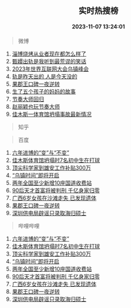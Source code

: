 <div align="center"><h2>实时热搜榜</h2><h4>2023-11-07 13:24:01</h4></div>

> 微博  

1. [淄博烧烤从业者现在都怎么样了](https://s.weibo.com/weibo?q=%23%E6%B7%84%E5%8D%9A%E7%83%A7%E7%83%A4%E4%BB%8E%E4%B8%9A%E8%80%85%E7%8E%B0%E5%9C%A8%E9%83%BD%E6%80%8E%E4%B9%88%E6%A0%B7%E4%BA%86%23&t=31&band_rank=1&Refer=top)<br />
2. [甄嬛出轨是我听到最荒谬的笑话](https://s.weibo.com/weibo?q=%23%E7%94%84%E5%AC%9B%E5%87%BA%E8%BD%A8%E6%98%AF%E6%88%91%E5%90%AC%E5%88%B0%E6%9C%80%E8%8D%92%E8%B0%AC%E7%9A%84%E7%AC%91%E8%AF%9D%23&t=31&band_rank=2&Refer=top)<br />
3. [2023年世界互联网大会乌镇峰会](https://s.weibo.com/weibo?q=%232023%E5%B9%B4%E4%B8%96%E7%95%8C%E4%BA%92%E8%81%94%E7%BD%91%E5%A4%A7%E4%BC%9A%E4%B9%8C%E9%95%87%E5%B3%B0%E4%BC%9A%23&t=31&band_rank=3&Refer=top)<br />
4. [轨是昨天出的 人是今天没的](https://s.weibo.com/weibo?q=%E8%BD%A8%E6%98%AF%E6%98%A8%E5%A4%A9%E5%87%BA%E7%9A%84%20%E4%BA%BA%E6%98%AF%E4%BB%8A%E5%A4%A9%E6%B2%A1%E7%9A%84&t=31&band_rank=4&Refer=top)<br />
5. [果郡王口碑一夜逆转](https://s.weibo.com/weibo?q=%E6%9E%9C%E9%83%A1%E7%8E%8B%E5%8F%A3%E7%A2%91%E4%B8%80%E5%A4%9C%E9%80%86%E8%BD%AC&t=31&band_rank=5&Refer=top)<br />
6. [生了五个孩子的妈妈的故事](https://s.weibo.com/weibo?q=%E7%94%9F%E4%BA%86%E4%BA%94%E4%B8%AA%E5%AD%A9%E5%AD%90%E7%9A%84%E5%A6%88%E5%A6%88%E7%9A%84%E6%95%85%E4%BA%8B&t=31&band_rank=6&Refer=top)<br />
7. [节奏大师回归](https://s.weibo.com/weibo?q=%E8%8A%82%E5%A5%8F%E5%A4%A7%E5%B8%88%E5%9B%9E%E5%BD%92&t=31&band_rank=7&Refer=top)<br />
8. [赵丽颖也玩节奏大师](https://s.weibo.com/weibo?q=%23%E8%B5%B5%E4%B8%BD%E9%A2%96%E4%B9%9F%E7%8E%A9%E8%8A%82%E5%A5%8F%E5%A4%A7%E5%B8%88%23&t=31&band_rank=8&Refer=top)<br />
9. [佳木斯一体育馆坍塌事故最新情况](https://s.weibo.com/weibo?q=%23%E4%BD%B3%E6%9C%A8%E6%96%AF%E4%B8%80%E4%BD%93%E8%82%B2%E9%A6%86%E5%9D%8D%E5%A1%8C%E4%BA%8B%E6%95%85%E6%9C%80%E6%96%B0%E6%83%85%E5%86%B5%23&t=31&band_rank=9&Refer=top)<br />

> 知乎  


> 百度  

1. [六年进博的“变”与“不变”](https://www.baidu.com/s?wd=%E5%85%AD%E5%B9%B4%E8%BF%9B%E5%8D%9A%E7%9A%84%E2%80%9C%E5%8F%98%E2%80%9D%E4%B8%8E%E2%80%9C%E4%B8%8D%E5%8F%98%E2%80%9D&sa=fyb_news&rsv_dl=fyb_news)<br />
2. [佳木斯体育馆坍塌时7名初中生在打球](https://www.baidu.com/s?wd=%E4%BD%B3%E6%9C%A8%E6%96%AF%E4%BD%93%E8%82%B2%E9%A6%86%E5%9D%8D%E5%A1%8C%E6%97%B67%E5%90%8D%E5%88%9D%E4%B8%AD%E7%94%9F%E5%9C%A8%E6%89%93%E7%90%83&sa=fyb_news&rsv_dl=fyb_news)<br />
3. [顶尖科学家到雄安工作补贴300万](https://www.baidu.com/s?wd=%E9%A1%B6%E5%B0%96%E7%A7%91%E5%AD%A6%E5%AE%B6%E5%88%B0%E9%9B%84%E5%AE%89%E5%B7%A5%E4%BD%9C%E8%A1%A5%E8%B4%B4300%E4%B8%87&sa=fyb_news&rsv_dl=fyb_news)<br />
4. [“乌镇时间”即将开启](https://www.baidu.com/s?wd=%E2%80%9C%E4%B9%8C%E9%95%87%E6%97%B6%E9%97%B4%E2%80%9D%E5%8D%B3%E5%B0%86%E5%BC%80%E5%90%AF&sa=fyb_news&rsv_dl=fyb_news)<br />
5. [两年全国至少新增10座国道收费站](https://www.baidu.com/s?wd=%E4%B8%A4%E5%B9%B4%E5%85%A8%E5%9B%BD%E8%87%B3%E5%B0%91%E6%96%B0%E5%A2%9E10%E5%BA%A7%E5%9B%BD%E9%81%93%E6%94%B6%E8%B4%B9%E7%AB%99&sa=fyb_news&rsv_dl=fyb_news)<br />
6. [90后天才首富将被判刑 千亿身家归零](https://www.baidu.com/s?wd=90%E5%90%8E%E5%A4%A9%E6%89%8D%E9%A6%96%E5%AF%8C%E5%B0%86%E8%A2%AB%E5%88%A4%E5%88%91+%E5%8D%83%E4%BA%BF%E8%BA%AB%E5%AE%B6%E5%BD%92%E9%9B%B6&sa=fyb_news&rsv_dl=fyb_news)<br />
7. [广西6岁女孩在沙滩走失 已发现遗体](https://www.baidu.com/s?wd=%E5%B9%BF%E8%A5%BF6%E5%B2%81%E5%A5%B3%E5%AD%A9%E5%9C%A8%E6%B2%99%E6%BB%A9%E8%B5%B0%E5%A4%B1+%E5%B7%B2%E5%8F%91%E7%8E%B0%E9%81%97%E4%BD%93&sa=fyb_news&rsv_dl=fyb_news)<br />
8. [果郡王口碑一夜逆转](https://www.baidu.com/s?wd=%E6%9E%9C%E9%83%A1%E7%8E%8B%E5%8F%A3%E7%A2%91%E4%B8%80%E5%A4%9C%E9%80%86%E8%BD%AC&sa=fyb_news&rsv_dl=fyb_news)<br />
9. [深圳供电局辟谣只录取海归硕士](https://www.baidu.com/s?wd=%E6%B7%B1%E5%9C%B3%E4%BE%9B%E7%94%B5%E5%B1%80%E8%BE%9F%E8%B0%A3%E5%8F%AA%E5%BD%95%E5%8F%96%E6%B5%B7%E5%BD%92%E7%A1%95%E5%A3%AB&sa=fyb_news&rsv_dl=fyb_news)<br />

> 哔哩哔哩  

1. [六年进博的“变”与“不变”](https://www.baidu.com/s?wd=%E5%85%AD%E5%B9%B4%E8%BF%9B%E5%8D%9A%E7%9A%84%E2%80%9C%E5%8F%98%E2%80%9D%E4%B8%8E%E2%80%9C%E4%B8%8D%E5%8F%98%E2%80%9D&sa=fyb_news&rsv_dl=fyb_news)<br />
2. [佳木斯体育馆坍塌时7名初中生在打球](https://www.baidu.com/s?wd=%E4%BD%B3%E6%9C%A8%E6%96%AF%E4%BD%93%E8%82%B2%E9%A6%86%E5%9D%8D%E5%A1%8C%E6%97%B67%E5%90%8D%E5%88%9D%E4%B8%AD%E7%94%9F%E5%9C%A8%E6%89%93%E7%90%83&sa=fyb_news&rsv_dl=fyb_news)<br />
3. [顶尖科学家到雄安工作补贴300万](https://www.baidu.com/s?wd=%E9%A1%B6%E5%B0%96%E7%A7%91%E5%AD%A6%E5%AE%B6%E5%88%B0%E9%9B%84%E5%AE%89%E5%B7%A5%E4%BD%9C%E8%A1%A5%E8%B4%B4300%E4%B8%87&sa=fyb_news&rsv_dl=fyb_news)<br />
4. [“乌镇时间”即将开启](https://www.baidu.com/s?wd=%E2%80%9C%E4%B9%8C%E9%95%87%E6%97%B6%E9%97%B4%E2%80%9D%E5%8D%B3%E5%B0%86%E5%BC%80%E5%90%AF&sa=fyb_news&rsv_dl=fyb_news)<br />
5. [两年全国至少新增10座国道收费站](https://www.baidu.com/s?wd=%E4%B8%A4%E5%B9%B4%E5%85%A8%E5%9B%BD%E8%87%B3%E5%B0%91%E6%96%B0%E5%A2%9E10%E5%BA%A7%E5%9B%BD%E9%81%93%E6%94%B6%E8%B4%B9%E7%AB%99&sa=fyb_news&rsv_dl=fyb_news)<br />
6. [90后天才首富将被判刑 千亿身家归零](https://www.baidu.com/s?wd=90%E5%90%8E%E5%A4%A9%E6%89%8D%E9%A6%96%E5%AF%8C%E5%B0%86%E8%A2%AB%E5%88%A4%E5%88%91+%E5%8D%83%E4%BA%BF%E8%BA%AB%E5%AE%B6%E5%BD%92%E9%9B%B6&sa=fyb_news&rsv_dl=fyb_news)<br />
7. [广西6岁女孩在沙滩走失 已发现遗体](https://www.baidu.com/s?wd=%E5%B9%BF%E8%A5%BF6%E5%B2%81%E5%A5%B3%E5%AD%A9%E5%9C%A8%E6%B2%99%E6%BB%A9%E8%B5%B0%E5%A4%B1+%E5%B7%B2%E5%8F%91%E7%8E%B0%E9%81%97%E4%BD%93&sa=fyb_news&rsv_dl=fyb_news)<br />
8. [果郡王口碑一夜逆转](https://www.baidu.com/s?wd=%E6%9E%9C%E9%83%A1%E7%8E%8B%E5%8F%A3%E7%A2%91%E4%B8%80%E5%A4%9C%E9%80%86%E8%BD%AC&sa=fyb_news&rsv_dl=fyb_news)<br />
9. [深圳供电局辟谣只录取海归硕士](https://www.baidu.com/s?wd=%E6%B7%B1%E5%9C%B3%E4%BE%9B%E7%94%B5%E5%B1%80%E8%BE%9F%E8%B0%A3%E5%8F%AA%E5%BD%95%E5%8F%96%E6%B5%B7%E5%BD%92%E7%A1%95%E5%A3%AB&sa=fyb_news&rsv_dl=fyb_news)<br />
